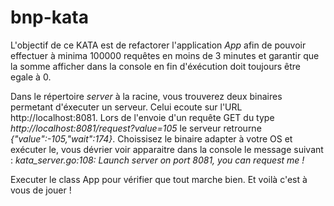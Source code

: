 # bnp-kata

L'objectif de ce KATA est de refactorer l'application *App* afin de pouvoir effectuer à minima 100000 requêtes en moins de 3 minutes et garantir que la somme afficher dans la console en fin d'éxécution doit toujours être egale à 0.

Dans le répertoire *server* à la racine, vous trouverez deux binaires permetant d'éxecuter un serveur. Celui ecoute sur l'URL http://localhost:8081. Lors de l'envoie d'un requête GET du type *http://localhost:8081/request?value=105* le serveur retrourne *{"value":-105,"wait":174}*. Choissisez le binaire adapter à votre OS et exécuter le, vous dévrier voir apparaitre dans la console le message suivant : *kata_server.go:108: Launch server on port 8081, you can request me !*

Executer le class App pour vérifier que tout marche bien. Et voilà c'est à vous de jouer !
